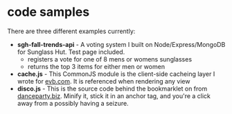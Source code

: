 code samples
===========

There are three different examples currently:

- **sgh-fall-trends-api** - A voting system I built on Node/Express/MongoDB for Sunglass Hut. Test page included.
  - registers a vote for one of 8 mens or womens sunglasses
  - returns the top 3 items for either men or women
- **cache.js** - This CommonJS module is the client-side cacheing layer I wrote for [evb.com](http://www.evb.com). It is referenced when rendering any view
- **disco.js** - This is the source code behind the bookmarklet on from [danceparty.biz](http://www.danceparty.biz). Minify it, stick it in an anchor tag, and you're a click away from a possibly having a seizure.
